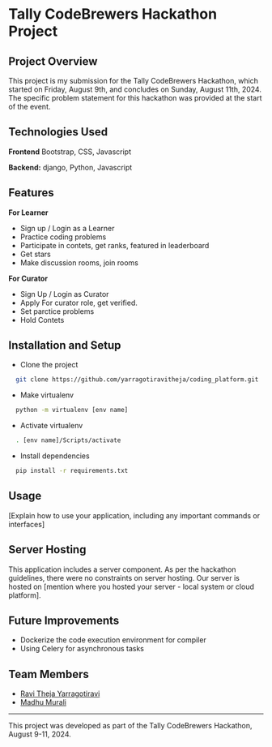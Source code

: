 # Tally CodeBrewers Hackathon Project

## Project Overview
This project is my submission for the Tally CodeBrewers Hackathon, which started on Friday, August 9th, and concludes on Sunday, August 11th, 2024. The specific problem statement for this hackathon was provided at the start of the event.

## Technologies Used

**Frontend** Bootstrap, CSS, Javascript

**Backend:** django, Python, Javascript
  
## Features

**For Learner**
- Sign up / Login as a Learner 
- Practice coding problems
- Participate in contets, get ranks, featured in leaderboard
- Get stars
- Make discussion rooms, join rooms

**For Curator**
- Sign Up / Login as Curator
- Apply For curator role, get verified.
- Set parctice problems
- Hold Contets

## Installation and Setup

- Clone the project

```bash
  git clone https://github.com/yarragotiravitheja/coding_platform.git
```


- Make virtualenv

```bash
  python -m virtualenv [env name]
```
- Activate virtualenv

```bash
  . [env name]/Scripts/activate
```

- Install dependencies

```bash
  pip install -r requirements.txt
```

## Usage
[Explain how to use your application, including any important commands or interfaces]

## Server Hosting
This application includes a server component. As per the hackathon guidelines, there were no constraints on server hosting. Our server is hosted on [mention where you hosted your server - local system or cloud platform].


## Future Improvements
- Dockerize the code execution environment for compiler
- Using Celery for asynchronous tasks

## Team Members
- [Ravi Theja Yarragotiravi](https://www.github.com/yarragotiravitheja)
- [Madhu Murali](https://www.github.com/MadhuMuraliOtturu)

---

This project was developed as part of the Tally CodeBrewers Hackathon, August 9-11, 2024.



  
